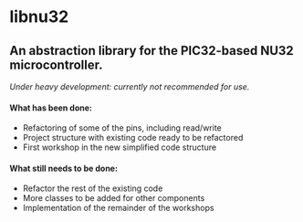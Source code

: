 libnu32
===================

An abstraction library for the PIC32-based NU32 microcontroller.
--------------------

*Under heavy development: currently not recommended for use.*

#### What has been done:

* Refactoring of some of the pins, including read/write
* Project structure with existing code ready to be refactored
* First workshop in the new simplified code structure

#### What still needs to be done:

* Refactor the rest of the existing code
* More classes to be added for other components
* Implementation of the remainder of the workshops
